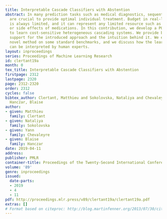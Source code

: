 ```yaml
---
title: Interpretable Cascade Classifiers with Abstention
abstract: In many prediction tasks such as medical diagnostics, sequential  decisions
  are crucial to provide optimal individual treatment. Budget in real-life applications
  is always limited, and it can represent any limited resource such as time, money,
  or side effects of medications. In this contribution, we develop a POMDP-based framework
  to learn cost-sensitive heterogeneous cascading systems. We provide both the theoretical
  support for the introduced approach and the intuition behind it. We evaluate our
  novel method on some standard benchmarks, and we discuss how the learned models
  can be interpreted by human experts.
layout: inproceedings
series: Proceedings of Machine Learning Research
id: clertant19a
month: 0
tex_title: Interpretable Cascade Classifiers with Abstention
firstpage: 2312
lastpage: 2320
page: 2312-2320
order: 2312
cycles: false
bibtex_author: Clertant, Matthieu and Sokolovska, Nataliya and Chevaleyre, Yann and
  Hanczar, Blaise
author:
- given: Matthieu
  family: Clertant
- given: Nataliya
  family: Sokolovska
- given: Yann
  family: Chevaleyre
- given: Blaise
  family: Hanczar
date: 2019-04-11
address: 
publisher: PMLR
container-title: Proceedings of the Twenty-Second International Conference on Artificial Intelligence and Statistics
volume: '89'
genre: inproceedings
issued:
  date-parts:
  - 2019
  - 4
  - 11
pdf: http://proceedings.mlr.press/v89/clertant19a/clertant19a.pdf
extras: []
# Format based on citeproc: http://blog.martinfenner.org/2013/07/30/citeproc-yaml-for-bibliographies/
---
```

